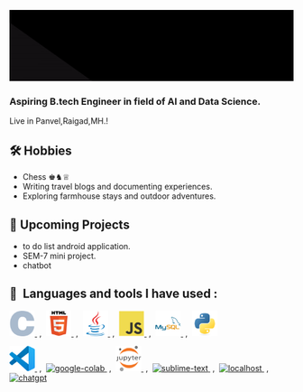 ![Header GIF](readmebannergif.gif)
<h3 align="left">Aspiring B.tech Engineer in field of AI and Data Science.</h3>
<p>Live in Panvel,Raigad,MH.!</p>
<h2>🛠️ Hobbies</h2>
<ul>
  <li>Chess ♚♞♕</li>
  <li>Writing travel blogs and documenting experiences.</li>
  <li>Exploring farmhouse stays and outdoor adventures.</li>
</ul>
<h2>📁 Upcoming Projects</h2>
<ul>
   <li>to do list android application.</li>
  <li> SEM-7 mini project.</li>
  <li>chatbot</li>
</ul>
<h2> 🚀 &nbsp;Languages and tools I have used :</h2>

<p align="left">
  <a href="https://www.cprogramming.com/" rel="noreferrer">
      <img src="https://raw.githubusercontent.com/devicons/devicon/master/icons/c/c-original.svg" alt="c" width="45" height="45"/>
  </a> &nbsp;,&nbsp;
  <a href="https://www.w3.org/html/" rel="noreferrer">
      <img src="https://raw.githubusercontent.com/devicons/devicon/master/icons/html5/html5-original-wordmark.svg" alt="html5" width="45" height="45"/>
  </a> &nbsp;,&nbsp;
  <a href="https://www.java.com" rel="noreferrer">
      <img src="https://raw.githubusercontent.com/devicons/devicon/master/icons/java/java-original.svg" alt="java" width="45" height="45"/>
  </a> &nbsp;,&nbsp;
  <a href="https://developer.mozilla.org/en-US/docs/Web/JavaScript" rel="noreferrer">
      <img src="https://raw.githubusercontent.com/devicons/devicon/master/icons/javascript/javascript-original.svg" alt="javascript" width="45" height="45"/>
  </a> &nbsp;,&nbsp;
  <a href="https://www.mysql.com/" rel="noreferrer">
      <img src="https://raw.githubusercontent.com/devicons/devicon/master/icons/mysql/mysql-original-wordmark.svg" alt="mysql" width="45" height="45"/>
  </a> &nbsp;,&nbsp;
  <a href="https://www.python.org" rel="noreferrer">
      <img src="https://raw.githubusercontent.com/devicons/devicon/master/icons/python/python-original.svg" alt="python" width="45" height="45"/>
  </a>
</p>
<p align="left">
  <!-- VS Code -->
  <a href="https://code.visualstudio.com/" rel="noreferrer">
      <img src="https://raw.githubusercontent.com/devicons/devicon/master/icons/vscode/vscode-original.svg" alt="vscode" width="45" height="45"/>
  </a> &nbsp;,&nbsp;

  <!-- Google Colab -->
  <a href="https://colab.research.google.com/" rel="noreferrer">
      <img src="https://upload.wikimedia.org/wikipedia/commons/d/d0/Google_Colaboratory_SVG_Logo.svg" alt="google-colab" width="45" height="45"/>
  </a> &nbsp;,&nbsp;

  <!-- Jupyter Notebook -->
  <a href="https://jupyter.org/" rel="noreferrer">
      <img src="https://raw.githubusercontent.com/devicons/devicon/master/icons/jupyter/jupyter-original-wordmark.svg" alt="jupyter-notebook" width="45" height="45"/>
  </a> &nbsp;,&nbsp;

  <!-- Sublime Text -->
  <a href="https://www.sublimetext.com/" rel="noreferrer">
      <img src="https://upload.wikimedia.org/wikipedia/en/d/d2/Sublime_Text_3_logo.png" alt="sublime-text" width="45" height="45"/>
  </a> &nbsp;,&nbsp;

  <!-- Localhost -->
  <a href="http://localhost/" rel="noreferrer">
      <img src="https://cdn-icons-png.flaticon.com/512/1930/1930112.png" alt="localhost" width="45" height="45"/>
  </a> &nbsp;,&nbsp;

  <!-- ChatGPT -->
  <a href="https://chat.openai.com/" rel="noreferrer">
      <img src="https://upload.wikimedia.org/wikipedia/commons/0/04/ChatGPT_logo.svg" alt="chatgpt" width="45" height="45"/>
  </a>
</p>
<div id="header" align="center">
  <img src="https://komarev.com/ghpvc/?username=atharvaghayal&style=for-the-badge&color=blue" alt=""/>
</div>
